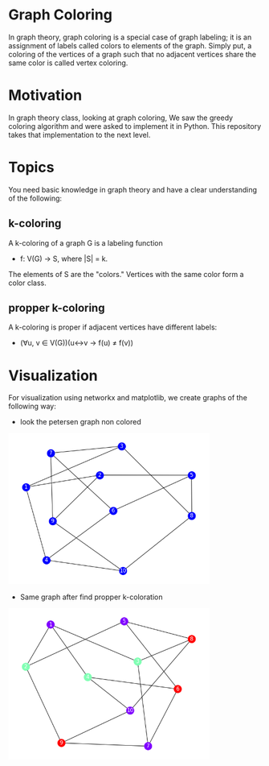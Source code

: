 # Graph Coloring

In graph theory, graph coloring is a special case of graph labeling; it is an assignment of labels called colors to elements of the graph. Simply put, a coloring of the vertices of a graph such that no adjacent vertices share the same color is called vertex coloring.



# Motivation
In graph theory class, looking at graph coloring, We saw the greedy coloring algorithm and were asked to implement it in Python. This repository takes that implementation to the next level.

# Topics
You need basic knowledge in graph theory and have a clear understanding of the following:
## k-coloring

A k-coloring of a graph G is a labeling function
    
  - f: V(G) → S, where |S| = k.

The elements of S are the "colors."
Vertices with the same color form a color class.

## propper k-coloring
A k-coloring is proper if adjacent vertices have different labels:
      
  -  (∀u, v ∈ V(G))(u↔v → f(u) ≠ f(v))
# Visualization

For visualization using networkx and matplotlib, we create graphs of the following way:






- look the petersen graph non colored


    
<img src="src/fig1.png" alt="Graph non colored" width="400"/>

- Same graph after find propper k-coloration

<img src="src/fig2.png" alt="Graph non colored" width="400"/>


